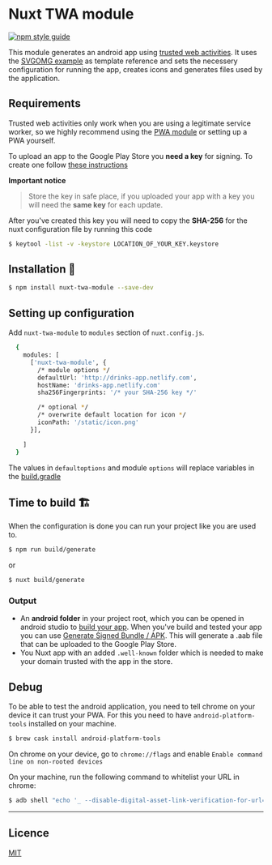 # Nuxt TWA module


[![npm style guide](https://img.shields.io/npm/v/nuxt-twa-module.svg?style=flat)](https://github.com/voorhoede-labs/nuxt-twa-module)


This module generates an android app using [trusted web activities](https://developers.google.com/web/updates/2019/02/using-twa). It uses the [SVGOMG example](https://github.com/GoogleChromeLabs/svgomg-twa) as template reference and sets the necessery configuration for running the app, creates icons and generates files used by the application.


## Requirements
Trusted web activities only work when you are using a legitimate service worker, so we highly recommend using the [PWA module](https://github.com/nuxt-community/pwa-module) or setting up a PWA yourself.

To upload an app to the Google Play Store you **need a key** for signing. To create one follow [these instructions](https://developer.android.com/studio/publish/app-signing) 

**Important notice**
> Store the key in safe place, if you uploaded your app with a key you will need the **same key** for each update. 

After you've created this key you will need to copy the **SHA-256** for the nuxt configuration file by running this code

```bash 
$ keytool -list -v -keystore LOCATION_OF_YOUR_KEY.keystore
```

## Installation 🚀

```bash    
$ npm install nuxt-twa-module --save-dev
```

## Setting up configuration

Add `nuxt-twa-module` to `modules` section of `nuxt.config.js`.

```bash
  {
    modules: [
      ['nuxt-twa-module', {
        /* module options */
        defaultUrl: 'http://drinks-app.netlify.com', 
        hostName: 'drinks-app.netlify.com' 
        sha256Fingerprints: '/* your SHA-256 key */'

        /* optional */
        /* overwrite default location for icon */
        iconPath: '/static/icon.png' 
      }],

    ]
  }
```

The values in `defaultoptions` and module `options` will replace variables in the [build.gradle](https://github.com/voorhoede-labs/nuxt-twa-module/blob/master/android/app/build.gradle)

## Time to build 🏗

When the configuration is done you can run your project like you are used to.

```bash
$ npm run build/generate
```
or 
```bash
$ nuxt build/generate
```

### Output  

- An **android folder** in your project root, which you can be opened in android studio to [build your app](https://developer.android.com/studio/run/). When you've build and tested your app you can use [Generate Signed Bundle / APK](https://developer.android.com/studio/publish/app-signing). This will generate a .aab file that can be uploaded to the Google Play Store.
- You Nuxt app with an added `.well-known` folder which is needed to make your domain trusted with the app in the store.

## Debug

To be able to test the android application, you need to tell chrome on your device it can trust your PWA. For this you need to have `android-platform-tools` installed on your machine.

```bash
$ brew cask install android-platform-tools
```

On chrome on your device, go to `chrome://flags` and enable `Enable command line on non-rooted devices`

On your machine, run the following command to whitelist your URL in chrome:
```bash
$ adb shell "echo '_ --disable-digital-asset-link-verification-for-url=\"<your URL>\"' > /data/local/tmp/chrome-command-line"
```

---------------------
## Licence
[MIT](http://opensource.org/licenses/MIT)
